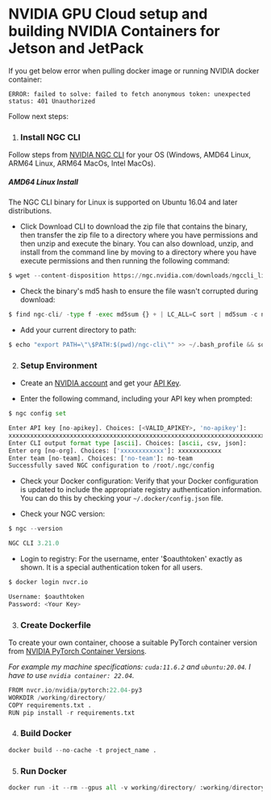 # NVIDIA GPU Cloud setup and building NVIDIA Containers for Jetson and JetPack

If you get below error when pulling docker image or running NVIDIA docker container: 
```
ERROR: failed to solve: failed to fetch anonymous token: unexpected status: 401 Unauthorized
```
Follow next steps:

1. ### Install NGC CLI
Follow steps from [NVIDIA NGC CLI](https://ngc.nvidia.com/setup/installers/cli) for your OS (Windows, AMD64 Linux, ARM64 Linux, ARM64 MacOs, Intel MacOs).

##### AMD64 Linux Install

The NGC CLI binary for Linux is supported on Ubuntu 16.04 and later distributions.

- Click Download CLI to download the zip file that contains the binary, then transfer the zip file to a directory where you have permissions and then unzip and execute the binary. You can also download, unzip, and install from the command line by moving to a directory where you have execute permissions and then running the following command:

```python
$ wget --content-disposition https://ngc.nvidia.com/downloads/ngccli_linux.zip && unzip ngccli_linux.zip && chmod u+x ngc-cli/ngc
```
- Check the binary's md5 hash to ensure the file wasn't corrupted during download:
```python
$ find ngc-cli/ -type f -exec md5sum {} + | LC_ALL=C sort | md5sum -c ngc-cli.md5
```
- Add your current directory to path:
```python
$ echo "export PATH=\"\$PATH:$(pwd)/ngc-cli\"" >> ~/.bash_profile && source ~/.bash_profile
```

2. ### Setup Environment

- Create an [NVIDIA account](https://ngc.nvidia.com/) and get your [API Key](https://ngc.nvidia.com/setup/api-key).

- Enter the following command, including your API key when prompted:

```python
$ ngc config set

Enter API key [no-apikey]. Choices: [<VALID_APIKEY>, 'no-apikey']: 
xxxxxxxxxxxxxxxxxxxxxxxxxxxxxxxxxxxxxxxxxxxxxxxxxxxxxxxxxxxxxxxxxxxxxxxxxxxxxxxxxxxx
Enter CLI output format type [ascii]. Choices: [ascii, csv, json]: 
Enter org [no-org]. Choices: ['xxxxxxxxxxxx']: xxxxxxxxxxxx
Enter team [no-team]. Choices: ['no-team']: no-team
Successfully saved NGC configuration to /root/.ngc/config
```

- Check your Docker configuration: 
Verify that your Docker configuration is updated to include the appropriate registry authentication information. You can do this by checking your `~/.docker/config.json` file.

- Check your NGC version:
```python
$ ngc --version

NGC CLI 3.21.0
```

- Login to registry:
For the username, enter '$oauthtoken' exactly as shown. It is a special authentication token for all users.
```python
$ docker login nvcr.io

Username: $oauthtoken
Password: <Your Key>
```
3. ### Create Dockerfile

To create your own container, choose a suitable PyTorch container version from [NVIDIA PyTorch Container Versions](https://docs.nvidia.com/deeplearning/frameworks/pytorch-release-notes/rel-22-11.html#rel-22-11).

*For example my machine specifications: `cuda:11.6.2` and `ubuntu:20.04`. I have to use `nvidia container: 22.04`.*


```python
FROM nvcr.io/nvidia/pytorch:22.04-py3
WORKDIR /working/directory/ 
COPY requirements.txt .
RUN pip install -r requirements.txt
```
4. ### Build Docker
```python
docker build --no-cache -t project_name .
```
5. ### Run Docker

```python
docker run -it --rm --gpus all -v working/directory/ :working/directory/  project_name
```



